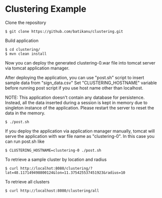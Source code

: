 # Clustering Example

Clone the repository

```
$ git clone https://github.com/batikanu/clustering.git
``` 

Build application 

```
$ cd clustering/
$ mvn clean install
```

Now you can deploy the generated clustering-0.war file into tomcat server via tomcat application manager.


After deploying the application, you can use "post.sh" script to insert sample data from "sign_data.csv"
Set "CLUSTERING_HOSTNAME" variable before running post script if you use host name other than localhost.

NOTE: This application doesn't contain any database for persistence. Instead, all the data inserted during a session is kept in memory due to singleton instance of the application. Please restart the server to reset the data in the memory. 

```
$ ./post.sh
```
 
If you deploy the application via application manager manually, tomcat will serve the application with war file name as "clustering-0". In this case you can run post.sh like

```
$ CLUSTERING_HOSTNAME=clustering-0 ./post.sh
```

To retrieve a sample cluster by location and radius

```
$ curl http://localhot:8080/clustering/?lat=48.117149498800124&lon=11.375425537451923&radius=10
```

To retrieve all clusters

```
$ curl http://localhost:8080/clustering/all
```
